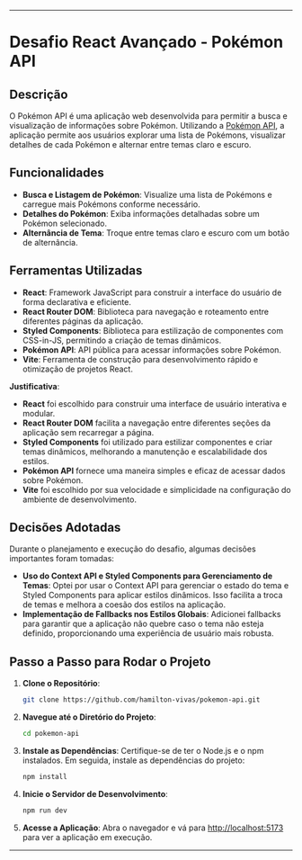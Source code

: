
---

# Desafio React Avançado - Pokémon API

## Descrição

O Pokémon API  é uma aplicação web desenvolvida para permitir a busca e visualização de informações sobre Pokémon. Utilizando a [Pokémon API](https://pokeapi.co/), a aplicação permite aos usuários explorar uma lista de Pokémons, visualizar detalhes de cada Pokémon e alternar entre temas claro e escuro.

## Funcionalidades

- **Busca e Listagem de Pokémon**: Visualize uma lista de Pokémons e carregue mais Pokémons conforme necessário.
- **Detalhes do Pokémon**: Exiba informações detalhadas sobre um Pokémon selecionado.
- **Alternância de Tema**: Troque entre temas claro e escuro com um botão de alternância.

## Ferramentas Utilizadas

- **React**: Framework JavaScript para construir a interface do usuário de forma declarativa e eficiente.
- **React Router DOM**: Biblioteca para navegação e roteamento entre diferentes páginas da aplicação.
- **Styled Components**: Biblioteca para estilização de componentes com CSS-in-JS, permitindo a criação de temas dinâmicos.
- **Pokémon API**: API pública para acessar informações sobre Pokémon.
- **Vite**: Ferramenta de construção para desenvolvimento rápido e otimização de projetos React.

**Justificativa**:
- **React** foi escolhido para construir uma interface de usuário interativa e modular.
- **React Router DOM** facilita a navegação entre diferentes seções da aplicação sem recarregar a página.
- **Styled Components** foi utilizado para estilizar componentes e criar temas dinâmicos, melhorando a manutenção e escalabilidade dos estilos.
- **Pokémon API** fornece uma maneira simples e eficaz de acessar dados sobre Pokémon.
- **Vite** foi escolhido por sua velocidade e simplicidade na configuração do ambiente de desenvolvimento.

## Decisões Adotadas

Durante o planejamento e execução do desafio, algumas decisões importantes foram tomadas:

- **Uso do Context API e Styled Components para Gerenciamento de Temas**: Optei por usar o Context API para gerenciar o estado do tema e Styled Components para aplicar estilos dinâmicos. Isso facilita a troca de temas e melhora a coesão dos estilos na aplicação.
- **Implementação de Fallbacks nos Estilos Globais**: Adicionei fallbacks para garantir que a aplicação não quebre caso o tema não esteja definido, proporcionando uma experiência de usuário mais robusta.

## Passo a Passo para Rodar o Projeto

1. **Clone o Repositório**:
   ```bash
   git clone https://github.com/hamilton-vivas/pokemon-api.git
   ```

2. **Navegue até o Diretório do Projeto**:
   ```bash
   cd pokemon-api
   ```

3. **Instale as Dependências**:
   Certifique-se de ter o Node.js e o npm instalados. Em seguida, instale as dependências do projeto:
   ```bash
   npm install
   ```

4. **Inicie o Servidor de Desenvolvimento**:
   ```bash
   npm run dev
   ```

5. **Acesse a Aplicação**:
   Abra o navegador e vá para [http://localhost:5173](http://localhost:5173) para ver a aplicação em execução.
---
